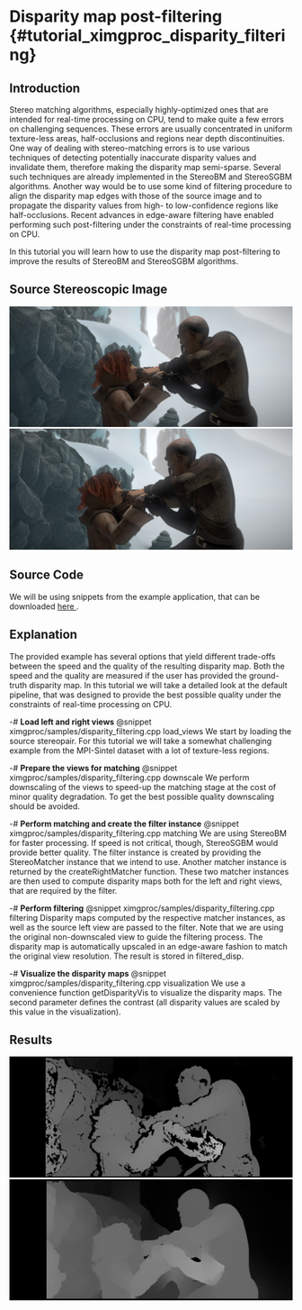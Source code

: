 Disparity map post-filtering {#tutorial_ximgproc_disparity_filtering}
============================

Introduction
------------

Stereo matching algorithms, especially highly-optimized ones that are intended for real-time processing
on CPU, tend to make quite a few errors on challenging sequences. These errors are usually concentrated
in uniform texture-less areas, half-occlusions and regions near depth discontinuities. One way of dealing
with stereo-matching errors is to use various techniques of detecting potentially inaccurate disparity
values and invalidate them, therefore making the disparity map semi-sparse. Several such techniques are
already implemented in the StereoBM and StereoSGBM algorithms. Another way would be to use some kind of
filtering procedure to align the disparity map edges with those of the source image and to propagate
the disparity values from high- to low-confidence regions like half-occlusions. Recent advances in
edge-aware filtering have enabled performing such post-filtering under the constraints of real-time
processing on CPU.

In this tutorial you will learn how to use the disparity map post-filtering to improve the results
of StereoBM and StereoSGBM algorithms.

Source Stereoscopic Image
-------------------------

![Left view](images/ambush_5_left.jpg)
![Right view](images/ambush_5_right.jpg)

Source Code
-----------

We will be using snippets from the example application, that can be downloaded [here ](https://github.com/Itseez/opencv_contrib/blob/master/modules/ximgproc/samples/disparity_filtering.cpp).

Explanation
-----------

The provided example has several options that yield different trade-offs between the speed and
the quality of the resulting disparity map. Both the speed and the quality are measured if the user
has provided the ground-truth disparity map. In this tutorial we will take a detailed look at the
default pipeline, that was designed to provide the best possible quality under the constraints of
real-time processing on CPU.

-#  **Load left and right views**
    @snippet ximgproc/samples/disparity_filtering.cpp load_views
    We start by loading the source stereopair. For this tutorial we will take a somewhat challenging
    example from the MPI-Sintel dataset with a lot of texture-less regions.

-#  **Prepare the views for matching**
    @snippet ximgproc/samples/disparity_filtering.cpp downscale
    We perform downscaling of the views to speed-up the matching stage at the cost of minor
    quality degradation. To get the best possible quality downscaling should be avoided.

-#  **Perform matching and create the filter instance**
    @snippet ximgproc/samples/disparity_filtering.cpp matching
    We are using StereoBM for faster processing. If speed is not critical, though,
    StereoSGBM would provide better quality. The filter instance is created by providing
    the StereoMatcher instance that we intend to use. Another matcher instance is
    returned by the createRightMatcher function. These two matcher instances are then
    used to compute disparity maps both for the left and right views, that are required
    by the filter.

-#  **Perform filtering**
    @snippet ximgproc/samples/disparity_filtering.cpp filtering
    Disparity maps computed by the respective matcher instances, as well as the source left view
    are passed to the filter. Note that we are using the original non-downscaled view to guide the
    filtering process. The disparity map is automatically upscaled in an edge-aware fashion to match
    the original view resolution. The result is stored in filtered_disp.

-#  **Visualize the disparity maps**
    @snippet ximgproc/samples/disparity_filtering.cpp visualization
    We use a convenience function getDisparityVis to visualize the disparity maps. The second parameter
    defines the contrast (all disparity values are scaled by this value in the visualization).

Results
-------

![Result of the StereoBM](images/ambush_5_bm.png)
![Result of the demonstrated pipeline (StereoBM on downscaled views with post-filtering)](images/ambush_5_bm_with_filter.png)

